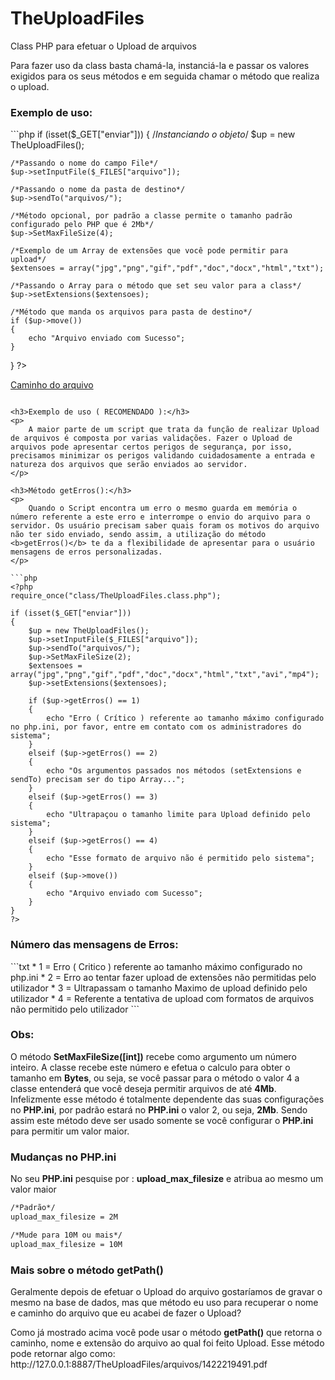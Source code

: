 # TheUploadFiles
Class PHP para efetuar o Upload de arquivos
<p>
	Para fazer uso da class basta chamá-la, instanciá-la e passar os valores exigidos para os seus métodos e em seguida  chamar o método que realiza o upload.
</p>

<h3>Exemplo de uso:</h3>
```php
<?php
require_once("class/TheUploadFiles.class.php");

if (isset($_GET["enviar"]))
{
	/*Instanciando o objeto*/
    $up = new TheUploadFiles(); 

    /*Passando o nome do campo File*/
    $up->setInputFile($_FILES["arquivo"]); 
    
    /*Passando o nome da pasta de destino*/
    $up->sendTo("arquivos/"); 
    
    /*Método opcional, por padrão a classe permite o tamanho padrão configurado pelo PHP que é 2Mb*/
    $up->SetMaxFileSize(4);
    
    /*Exemplo de um Array de extensões que você pode permitir para upload*/
    $extensoes = array("jpg","png","gif","pdf","doc","docx","html","txt"); 

    /*Passando o Array para o método que set seu valor para a class*/
    $up->setExtensions($extensoes);
    
    /*Método que manda os arquivos para pasta de destino*/
    if ($up->move())
    {
        echo "Arquivo enviado com Sucesso";
    }
}
?>

<!--O método "getPath()" mostra o caminho do arquivo juntamente com o seu nome e extensão-->
<a href="<?php echo $up->getPath(); ?>">Caminho do arquivo</a>
```

<h3>Exemplo de uso ( RECOMENDADO ):</h3>
<p>
    A maior parte de um script que trata da função de realizar Upload de arquivos é composta por varias validações. Fazer o Upload de arquivos pode apresentar certos perigos de segurança, por isso, precisamos minimizar os perigos validando cuidadosamente a entrada e natureza dos arquivos que serão enviados ao servidor. 
</p>

<h3>Método getErros():</h3>
<p>
    Quando o Script encontra um erro o mesmo guarda em memória o número referente a este erro e interrompe o envio do arquivo para o servidor. Os usuário precisam saber quais foram os motivos do arquivo não ter sido enviado, sendo assim, a utilização do método <b>getErros()</b> te da a flexibilidade de apresentar para o usuário mensagens de erros personalizadas.
</p>

```php
<?php
require_once("class/TheUploadFiles.class.php");

if (isset($_GET["enviar"]))
{
    $up = new TheUploadFiles();
    $up->setInputFile($_FILES["arquivo"]);
    $up->sendTo("arquivos/");
    $up->SetMaxFileSize(2);
    $extensoes = array("jpg","png","gif","pdf","doc","docx","html","txt","avi","mp4");
    $up->setExtensions($extensoes);

    if ($up->getErros() == 1)
    {
        echo "Erro ( Crítico ) referente ao tamanho máximo configurado no php.ini, por favor, entre em contato com os administradores do sistema";
    }
    elseif ($up->getErros() == 2)
    {
        echo "Os argumentos passados nos métodos (setExtensions e sendTo) precisam ser do tipo Array...";
    }
    elseif ($up->getErros() == 3)
    {
        echo "Ultrapaçou o tamanho limite para Upload definido pelo sistema";
    }
    elseif ($up->getErros() == 4)
    {
        echo "Esse formato de arquivo não é permitido pelo sistema";
    }
    elseif ($up->move())
    {
        echo "Arquivo enviado com Sucesso";
    }
}
?>
```
<h3>Número das mensagens de Erros:</h3>
```txt
* 1 = Erro ( Critico ) referente ao tamanho máximo configurado no php.ini
* 2 = Erro ao tentar fazer upload de extensões não permitidas pelo utilizador
* 3 = Ultrapassam o tamanho Maximo de upload definido pelo utilizador
* 4 = Referente a tentativa de upload com formatos de arquivos não permitido pelo utilizador
```

<h3>Obs:</h3>
<p>
    O método <b>SetMaxFileSize([int])</b> recebe como argumento um número inteiro. A classe recebe este número e efetua o calculo para obter o tamanho em <b>Bytes</b>, ou seja, se você passar para o método o valor 4 a classe entenderá que você deseja permitir arquivos de até <b>4Mb</b>.
    Infelizmente esse método é totalmente dependente das suas configurações no <b>PHP.ini</b>, por padrão estará no   <b>PHP.ini</b> o valor 2, ou seja, <b>2Mb</b>. Sendo assim este método deve ser usado somente se você configurar o <b>PHP.ini</b> para permitir um valor maior.
</p>

<h3>Mudanças no PHP.ini</h3>
<p>
    No seu <b>PHP.ini</b> pesquise por : <b>upload_max_filesize</b>  e atribua ao mesmo um valor maior 
</p>

```txt
/*Padrão*/
upload_max_filesize = 2M

/*Mude para 10M ou mais*/
upload_max_filesize = 10M
```

<h3>Mais sobre o método getPath()</h3>
<p>
    Geralmente depois de efetuar o Upload do arquivo gostaríamos de gravar o mesmo na base de dados, mas que método eu uso para recuperar o nome e caminho do arquivo que eu acabei de fazer o Upload?
</p>

<p>
    Como já mostrado acima você pode usar o método <b>getPath()</b> que retorna o caminho, nome e extensão do arquivo ao qual foi feito Upload. 
    Esse método pode retornar algo como: http://127.0.0.1:8887/TheUploadFiles/arquivos/1422219491.pdf
</p>